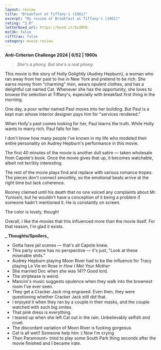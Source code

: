 ```yaml
---
layout: review
title: "Breakfast at Tiffany's (1961)"
excerpt: "My review of Breakfast at Tiffany's (1961)"
rating: "3.0"
letterboxd_url: https://boxd.it/5LQRFD
mst3k: false
rifftrax: false
category: movie-review
---
```


<b><a rel="nofollow">Anti-Criterion Challenge 2024 | 6/52 | 1960s</a></b>

<blockquote><i>She's a phony. But she's a real phony.</i></blockquote>This movie is the story of Holly Golightly (Audrey Hepburn), a woman who ran away from her past to live in New York and pretend to be rich. She earns money from "charming" men, wears opulent clothes, and has a delightful cat named Cat. Whenever she has the opportunity, she loves to browse the selection at Tiffany's, especially with breakfast first thing in the morning.

One day, a poor writer named Paul moves into her building. But Paul is a kept man whose interior designer pays him for "services rendered."

When Holly's past comes looking for her, Paul learns the truth. While Holly wants to marry rich, Paul falls for her.

I don't know how many people I've known in my life who modeled their entire personality on Audrey Hepburn's performance in this movie.

The first 40 minutes of the movie is another dull satire — taken wholesale from Capote's book. Once the movie gives that up, it becomes watchable, albeit not terribly interesting.

The rest of the movie plays find and replace with various romance tropes. The pieces don't connect smoothly, so the emotional beats arrive at the right time but lack coherence.

Rooney claimed until his death that no one voiced any complaints about Mr. Yunioshi, but he wouldn't have a conception of it being a problem if someone hadn't mentioned it. He is constantly on screen.

The color is lovely, though!

Overall, I like the movies that this influenced more than the movie itself. For that reason, I'm glad it exists.

<b>**_ Thoughts/Spoilers_**</b>

- Gotta have jail scenes — that's all Capote knew.
- This party scene has no perspective — it's just, "Look at these miserable shits."
- Audrey Hepburn playing Moon River had to be the influence for Tracy playing La Vie en Rose in <i>How I Met Your Mother</i>
- She married Doc when she was 14?? Good lord.
- The striptease is weird.
- Mancini's music suggests opulence when they walk into the brownest room I've ever seen.
- They get a Cracker Jack ring engraved. Even then, they were questioning whether Cracker Jack still did that.
- I enjoyed it when they ran by a couple in their masks, and the couple watched with such big smiles.
- That pink dress is everything.
- I teared up when she left Cat out in the rain. Unbelievably selfish and cruel.
- The discordant variation of Moon River is fucking gorgeous.
- Cat is all wet!! Someone help him :( Now I'm crying
- Then Paramount+ tried to play some South Park thing seconds after the movie finished and I became irate.

